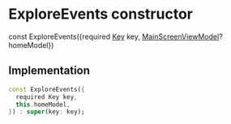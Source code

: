 


# ExploreEvents constructor






const
ExploreEvents({required [Key](https://api.flutter.dev/flutter/foundation/Key-class.html) key, [MainScreenViewModel](../../view_model_main_screen_view_model/MainScreenViewModel-class.md)? homeModel})





## Implementation

```dart
const ExploreEvents({
  required Key key,
  this.homeModel,
}) : super(key: key);
```







